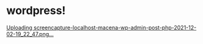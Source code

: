 # wordpress!


[Uploading screencapture-localhost-macena-wp-admin-post-php-2021-12-02-19_22_47.png…]()
